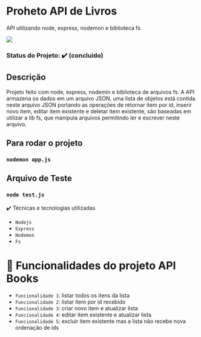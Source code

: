 # Proheto API de Livros
API utilizando node, express, nodemon e biblioteca fs


<img src="https://img.shields.io/static/v1?label=nodejs&message=software&color=blue&style=for-the-badge&logo=NODEJS"/>


### Status do Projeto: ✔️ (concluido)

## Descrição
Projeto feito com node, express, nodemin e biblioteca de arquivos fs. A API armazena os dados em um arquivo JSON, uma lista de objetos está contida neste arquivo JSON portando as operações de
retornar item por id, inserir novo item, editar item existente e deletar item existente, são baseadas em utilizar a lib fs, que manipula arquivos permitindo ler e escrever neste arquivo.

## Para rodar o projeto
### `nodemon app.js`


## Arquivo de Teste
### `node test.js`

✔️ Técnicas e tecnologias utilizadas
- ``Nodejs``
- ``Express``
- ``Nodemon`` 
- ``Fs``



# :hammer: Funcionalidades do projeto API Books

- `Funcionalidade 1`: listar todos os itens da lista
- `Funcionalidade 2`: listar item por id recebido
- `Funcionalidade 3`: criar novo item e atualizar lista
- `Funcionalidade 4`: editar item existente e atualizar lista
- `Funcionalidade 5`: excluir item existente mas a lista não recebe nova ordenação de ids




